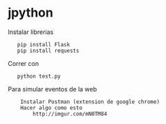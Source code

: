 # jpython

Instalar librerias

       pip install Flask
       pip install requests

Correr con

       python test.py


Para simular eventos de la web

		Instalar Postman (extension de google chrome)
		Hacer algo como esto
			http://imgur.com/mN0TM84